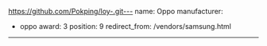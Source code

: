 https://github.com/Pokping/loy-.git---
name: Oppo
manufacturer:
  - oppo
award: 3
position: 9
redirect_from: /vendors/samsung.html

---
